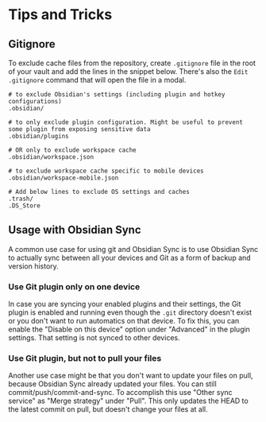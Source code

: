 # Tips and Tricks

## Gitignore

To exclude cache files from the repository, create `.gitignore` file in the root of your vault and add the lines in the snippet below.
There's also the `Edit .gitignore` command that will open the file in a modal.

```
# to exclude Obsidian's settings (including plugin and hotkey configurations)
.obsidian/

# to only exclude plugin configuration. Might be useful to prevent some plugin from exposing sensitive data
.obsidian/plugins

# OR only to exclude workspace cache
.obsidian/workspace.json

# to exclude workspace cache specific to mobile devices
.obsidian/workspace-mobile.json

# Add below lines to exclude OS settings and caches
.trash/
.DS_Store
```


## Usage with Obsidian Sync

A common use case for using git and Obsidian Sync is to use Obsidian Sync to actually sync between all your devices and Git as a form of backup and version history.

### Use Git plugin only on one device

In case you are syncing your enabled plugins and their settings, the Git plugin is enabled and running even though the `.git` directory doesn't exist or you don't want to run automatics on that device. To fix this, you can enable the "Disable on this device" option under "Advanced" in the plugin settings. That setting is not synced to other devices.

### Use Git plugin, but not to pull your files

Another use case might be that you don't want to update your files on pull, because Obsidian Sync already updated your files. You can still commit/push/commit-and-sync. To accomplish this use "Other sync service" as "Merge strategy" under "Pull". This only updates the HEAD to the latest commit on pull, but doesn't change your files at all.
